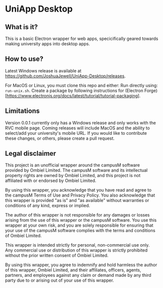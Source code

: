# UniApp Desktop
## What is it?
This is a basic Electron wrapper for web apps, specicifically geared towards making university apps into desktop apps. 

## How to use?
Latest Windows release is available at https://github.com/JoshuaJewell/UniApp-Desktop/releases.

For MacOS or Linux, you must clone this repo and either:
    Run directly using: `run-unix.sh`.
    Create a package by following instructions for (Electron Forge)[https://www.electronjs.org/docs/latest/tutorial/tutorial-packaging].

## Limitations
Version 0.0.1 currently only has a Windows release and only works with the RVC mobile page. Coming releases will include MacOS and the ability to select/add your university's mobile URL. If you would like to contribute these changes, or others, please create a pull request.

## Legal disclaimer
This project is an unofficial wrapper around the campusM software provided by Ombiel Limited. The campusM software and its intellectual property rights are owned by Ombiel Limited, and this project is not affiliated with or endorsed by Ombiel Limited.

By using this wrapper, you acknowledge that you have read and agree to the campusM Terms of Use and Privacy Policy. You also acknowledge that this wrapper is provided "as is" and "as available" without warranties or conditions of any kind, express or implied.

The author of this wrapper is not responsible for any damages or losses arising from the use of this wrapper or the campusM software. You use this wrapper at your own risk, and you are solely responsible for ensuring that your use of the campusM software complies with the terms and conditions of Ombiel Limited.

This wrapper is intended strictly for personal, non-commercial use only. Any commercial use or distribution of this wrapper is strictly prohibited without the prior written consent of Ombiel Limited.

By using this wrapper, you agree to indemnify and hold harmless the author of this wrapper, Ombiel Limited, and their affiliates, officers, agents, partners, and employees against any claim or demand made by any third party due to or arising out of your use of this wrapper.